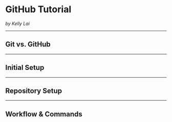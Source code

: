 # GitHub Tutorial

_by Kelly Lai_

---
## Git vs. GitHub



---
## Initial Setup



---
## Repository Setup



---
## Workflow & Commands